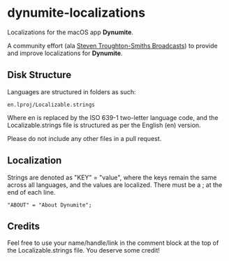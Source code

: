 # dynumite-localizations
Localizations for the macOS app **Dynumite**.

A community effort (ala [Steven Troughton-Smiths Broadcasts](https://github.com/steventroughtonsmith/broadcasts-localization)) to provide and improve localizations for **Dynumite**.

## Disk Structure

Languages are structured in folders as such:

`en.lproj/Localizable.strings`

Where en is replaced by the ISO 639-1 two-letter language code, and the Localizable.strings file is structured as per the English (en) version.

Please do not include any other files in a pull request.

## Localization

Strings are denoted as "KEY" = "value", where the keys remain the same across all languages, and the values are localized. There must be a ; at the end of each line.

`"ABOUT" = "About Dynumite";`

## Credits

Feel free to use your name/handle/link in the comment block at the top of the Localizable.strings file. You deserve some credit!
